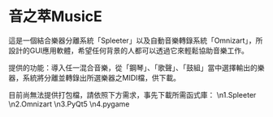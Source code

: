 # 音之萃MusicE

這是一個結合樂器分離系統「Spleeter」以及自動音樂轉錄系統「Omnizart」，所設計的GUI應用軟體，希望任何背景的人都可以透過它來輕鬆協助音樂工作。

提供的功能：導入任一混合音樂，從「鋼琴」、「歌聲」、「鼓組」當中選擇輸出的樂器，系統將分離並轉錄出所選樂器之MIDI檔，供下載。

目前尚無法提供打包檔，請依照下方需求，事先下載所需函式庫：
  \n1.Spleeter
  \n2.Omnizart
  \n3.PyQt5
  \n4.pygame
